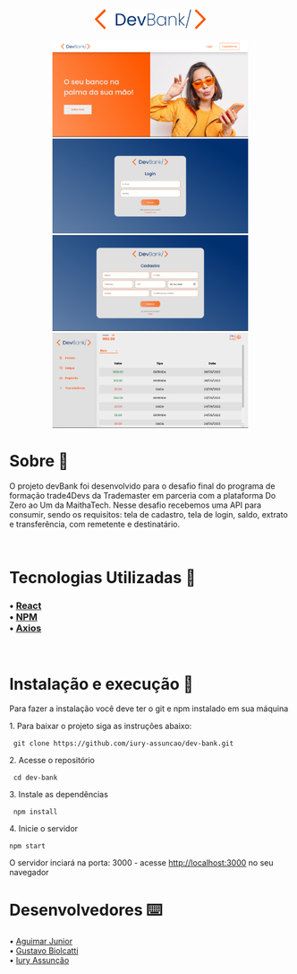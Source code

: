 


<div align="center"><img width="200px"src="./public/img_readme/devbank_logo.png"></div>
<br>

<div align="center">
<img width="350px"src="./public/img_readme/landing.png">
<img width="350px"src="./public/img_readme/login.png">
<img width="350px"src="./public/img_readme/register.png">
<img width="350px"src="./public/img_readme/dashboard.png">

</div>



<h1> Sobre 🔖</h1>

<p>
O projeto devBank foi desenvolvido para o desafio final do programa de formação trade4Devs da Trademaster em parceria com a plataforma Do Zero ao Um da MaithaTech. Nesse desafio recebemos uma API para consumir, sendo os requisitos: tela de cadastro, tela de login, saldo, extrato e transferência, com remetente e destinatário.
</p>

<br>
<h1> Tecnologias Utilizadas 🚀</h1>

<h3>

 • <a href="https://pt-br.reactjs.org" target="_blank">React</a> <br>
 • <a href="https://www.npmjs.com" target="_blank">NPM</a> <br>
 • <a href="https://axios-http.com/ptbr/docs/intro" target="_blank">Axios</a><br>
 
</h3>

<br>
<h1> Instalação e execução 🔧</h1>

<p> Para fazer a instalação você deve ter o git e npm instalado em sua máquina</p>


<p> 1. Para baixar o projeto siga as instruções abaixo:</p>

```
 git clone https://github.com/iury-assuncao/dev-bank.git
```

<p> 2. Acesse o repositório </p> 

```
 cd dev-bank
```
<p>3. Instale as dependências </p>

```
 npm install
```

<p>4. Inicie o servidor </p>

```
npm start
```

<p> O servidor inciará na porta: 3000 - acesse <a href="http://localhost:3000">http://localhost:3000</a> no seu navegador </p>

<h1> Desenvolvedores ⌨️</h1>

 • <a href="https://github.com/Aguimar-Junior" target="_blank">Aguimar Junior</a> <br>
 • <a href="https://github.com/gustavobiolcatti" target="_blank">Gustavo Biolcatti </a><br>
 • <a href="https://github.com/iury-assuncao" target="_blank">Iury Assunção</a><br>
